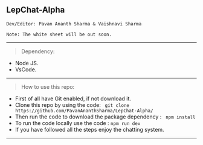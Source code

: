## LepChat-Alpha
```
Dev/Editor: Pavan Ananth Sharma & Vaishnavi Sharma

Note: The white sheet will be out soon.
```

-----------------------------------------------------------------------------------------------------------------------------------------------------------------------------------
 
 >Dependency:
- Node JS.
- VsCode.

-----------------------------------------------------------------------------------------------------------------------------------------------------------------------------------

>How to use this repo:
- First of all have Git enabled, if not download it.
- Clone this repo by using the code: ``` git clone https://github.com/PavanAnanthSharma/LepChat-Alpha/```
- Then run the code to download the package dependency : ``` npm install```
- To run the code locally use the code : ```npm run dev```
- If you have followed all the steps enjoy the chatting system.

-----------------------------------------------------------------------------------------------------------------------------------------------------------------------------------
